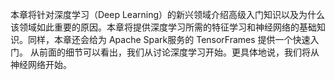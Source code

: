 
本章将针对深度学习（Deep Learning）的新兴领域介绍高级入门知识以及为什么该领域如此重要的原因。本章将提供深度学习所需的特征学习和神经网络的基础知识。同样，本章还会给为 Apache Spark服务的 TensorFrames 提供一个快速入门。
从前面的细节可以看出，我们从讨论深度学习开始。更具体地说，我们将从神经网络开始。
